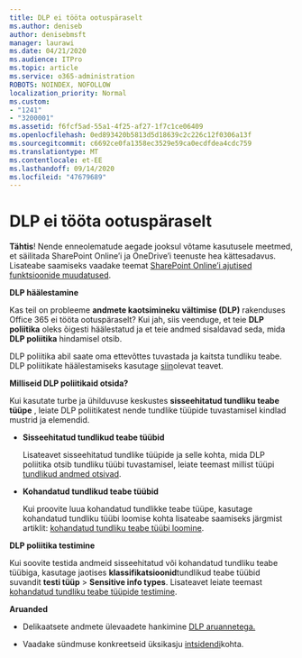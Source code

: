 ```yaml
---
title: DLP ei tööta ootuspäraselt
ms.author: deniseb
author: denisebmsft
manager: laurawi
ms.date: 04/21/2020
ms.audience: ITPro
ms.topic: article
ms.service: o365-administration
ROBOTS: NOINDEX, NOFOLLOW
localization_priority: Normal
ms.custom:
- "1241"
- "3200001"
ms.assetid: f6fcf5ad-55a1-4f25-af27-1f7c1ce06409
ms.openlocfilehash: 0ed893420b5813d5d18639c2c226c12f0306a13f
ms.sourcegitcommit: c6692ce0fa1358ec3529e59ca0ecdfdea4cdc759
ms.translationtype: MT
ms.contentlocale: et-EE
ms.lasthandoff: 09/14/2020
ms.locfileid: "47679689"
---
```

# <a name="dlp-not-working-as-expected"></a>DLP ei tööta ootuspäraselt

**Tähtis**! Nende enneolematude aegade jooksul võtame kasutusele meetmed, et säilitada SharePoint Online’i ja OneDrive’i teenuste hea kättesadavus. Lisateabe saamiseks vaadake teemat [SharePoint Online’i ajutised funktsioonide muudatused](https://aka.ms/ODSPAdjustments).

 **DLP häälestamine**

Kas teil on probleeme **andmete kaotsimineku vältimise (DLP)** rakenduses Office 365 ei tööta ootuspäraselt? Kui jah, siis veenduge, et teie **DLP poliitika** oleks õigesti häälestatud ja et teie andmed sisaldavad seda, mida **DLP poliitika** hindamisel otsib.
  
DLP poliitika abil saate oma ettevõttes tuvastada ja kaitsta tundliku teabe. DLP poliitikate häälestamiseks kasutage [siin](https://docs.microsoft.com/office365/securitycompliance/prevent-data-loss#set-up-dlp)olevat teavet.
  
 **Milliseid DLP poliitikaid otsida?**
  
Kui kasutate turbe ja ühilduvuse keskustes **sisseehitatud tundliku teabe tüüpe** , leiate DLP poliitikatest nende tundlike tüüpide tuvastamisel kindlad mustrid ja elemendid.
  
- **Sisseehitatud tundlikud teabe tüübid**

    Lisateavet sisseehitatud tundlike tüüpide ja selle kohta, mida DLP poliitika otsib tundliku tüübi tuvastamisel, leiate teemast millist tüüpi [tundlikud andmed otsivad](https://docs.microsoft.com/microsoft-365/compliance/sensitive-information-type-entity-definitions).

- **Kohandatud tundlikud teabe tüübid**

    Kui proovite luua kohandatud tundlikke teabe tüüpe, kasutage kohandatud tundliku tüübi loomise kohta lisateabe saamiseks järgmist artiklit: [kohandatud tundliku teabe tüübi loomine](https://docs.microsoft.com/microsoft-365/compliance/create-a-custom-sensitive-information-type).

**DLP poliitika testimine**

Kui soovite testida andmeid sisseehitatud või kohandatud tundliku teabe tüübiga, kasutage jaotises **klassifikatsioonid**tundlikud teabe tüübid suvandit **testi tüüp**  >  **Sensitive info types**. Lisateavet leiate teemast [kohandatud tundliku teabe tüüpide testimine](https://docs.microsoft.com/microsoft-365/compliance/create-a-custom-sensitive-information-type#create-custom-sensitive-information-types-in-the-security--compliance-center).

 **Aruanded**
  
- Delikaatsete andmete ülevaadete hankimine [DLP aruannetega.](https://docs.microsoft.com/microsoft-365/compliance/data-loss-prevention-policies#dlp-reports)

- Vaadake sündmuse konkreetseid üksikasju [intsidendi](https://docs.microsoft.com/microsoft-365/compliance/data-loss-prevention-policies#incident-reports)kohta.
